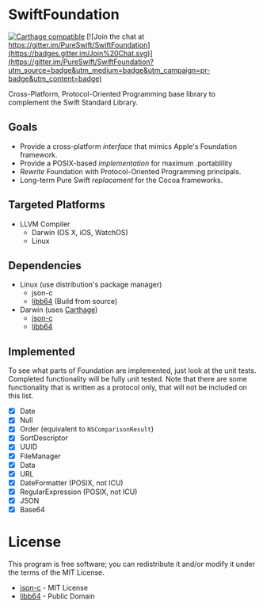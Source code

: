 # SwiftFoundation #
[![Carthage compatible](https://img.shields.io/badge/Carthage-compatible-4BC51D.svg?style=flat)](https://github.com/Carthage/Carthage) [![Join the chat at https://gitter.im/PureSwift/SwiftFoundation](https://badges.gitter.im/Join%20Chat.svg)](https://gitter.im/PureSwift/SwiftFoundation?utm_source=badge&utm_medium=badge&utm_campaign=pr-badge&utm_content=badge)

Cross-Platform, Protocol-Oriented Programming base library to complement the Swift Standard Library.

## Goals

- Provide a cross-platform *interface* that mimics Apple's Foundation framework.
- Provide a POSIX-based *implementation* for maximum .portablility
- *Rewrite* Foundation with Protocol-Oriented Programming principals.
- Long-term Pure Swift *replacement* for the Cocoa frameworks.

## Targeted Platforms

- LLVM Compiler
   - Darwin (OS X, iOS, WatchOS)
   - Linux

## Dependencies
- Linux (use distribution's package manager)
	- json-c
	- [libb64](http://libb64.sourceforge.net) (Build from source)
- Darwin (uses [Carthage](https://github.com/Carthage/Carthage))
	- [json-c](https://github.com/PureSwift/json-c)
	- [libb64](https://github.com/PureSwift/libb64)

## Implemented
To see what parts of Foundation are implemented, just look at the unit tests. Completed functionality will be fully unit tested. Note that there are some functionality that is written as a protocol only, that will not be included on this list.

- [x] Date
- [x] Null
- [x] Order (equivalent to ```NSComparisonResult```)
- [x] SortDescriptor
- [x] UUID
- [x] FileManager
- [x] Data
- [x] URL
- [x] DateFormatter (POSIX, not ICU)
- [X] RegularExpression (POSIX, not ICU)
- [x] JSON
- [x] Base64

# License

This program is free software; you can redistribute it and/or modify it under the terms of the MIT License.

- [json-c](https://github.com/json-c/json-c/wiki#license) - MIT License
- [libb64](http://sourceforge.net/p/libb64/git/ci/master/tree/LICENSE) - Public Domain

